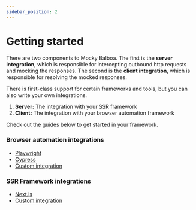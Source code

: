 ```yaml
---
sidebar_position: 2
---
```


# Getting started

There are two components to Mocky Balboa. The first is the __server integration__, which is responsible for intercepting outbound http requests and mocking the responses. The second is the __client integration__, which is responsible for resolving the mocked responses.

There is first-class support for certain frameworks and tools, but you can also write your own integrations.

1. **Server:** The integration with your SSR framework
2. **Client:** The integration with your browser automation framework

Check out the guides below to get started in your framework.

### Browser automation integrations

- [Playwright](./client/playwright)
- [Cypress](./client/cypress)
- [Custom integration](./client/custom)

### SSR Framework integrations

- [Next.js](./server/next-js)
- [Custom integration](./server/custom)
